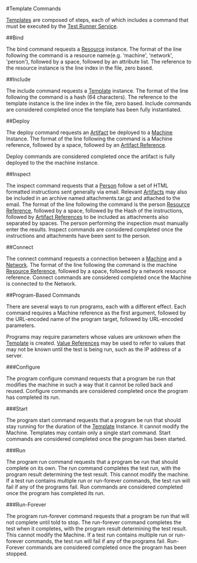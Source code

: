#Template Commands

[Templates](templates.md) are composed of steps, each of which includes a command that must be executed by the 
[Test Runner Service](test_runner_service.md).

##Bind

The bind command requests a [Resource](resources.md) instance. The format of the line following the command is a resource
name(e.g. 'machine', 'network', 'person'), followed by a space, followed by an attribute list. The reference to the resource instance is the line index in 
the file, zero based.

##Include

The include command requests a [Template](templates.md) instance. The format of the line following the command is a hash 
(64 characters). The reference to the template instance is the line index in the file, zero based. Include commands are considered
completed once the template has been fully instantiated. 

##Deploy

The deploy command requests an [Artifact](artifacts.md) be deployed to a [Machine](resources.md) Instance. The format of the line 
following the command is a Machine reference, followed by a space, followed by an [Artifact Reference](templates.md#artifact-references). 

Deploy commands are considered completed once the artifact is fully deployed to the the machine instance.

##Inspect

The inspect command requests that a [Person](resources.md) follow a set of HTML formatted instructions sent generally via email. 
Relevant [Artifacts](artifacts.md) may also be included in an archive named attachments.tar.gz and attached to the email. 
The format of the line following the command is the person [Resource Reference](templates.md#resource-references), followed by a space, 
followed by the Hash of the instructions, followed by [Artifact References](templates.md#artifact-references) to be included as attachments 
also separated by spaces. The person performing the inspection must manually enter the results. Inspect commands are considered completed
once the instructions and attachments have been sent to the person.

##Connect

The connect command requests a connection between a [Machine](resources.md) and a [Network](resources.md). The format of the line 
following the command is the machine [Resource Reference](templates.md#resource-references), followed by a space, followed by a network 
resource reference. Connect commands are considered completed once the Machine is connected to the Network.

##Program-Based Commands

There are several ways to run programs, each with a different effect. Each command requires a Machine reference as the first 
argument, followed by the URL-encoded name of the program target, followed by URL-encoded parameters.

Programs may require parameters whose values are unknown when the [Template](templates.md) is created. 
[Value References](value_references.md) may be used to refer to values that may not be known until the test is being run,
such as the IP address of a server.

###Configure

The program configure command requests that a program be run that modifies the machine in such a way that it cannot be 
rolled back and reused. Configure commands are considered completed once the program has completed its run.

###Start

The program start command requests that a program be run that should stay running for the duration of the [Template](templates.md) 
Instance. It cannot modify the Machine. Templates may contain only a single
start command. Start commands are considered completed once the program has been started.

###Run

The program run command requests that a program be run that should complete on its own. The run command completes the test run, 
with the program result determining the test result. This cannot modify the machine. If a test run contains multiple run or 
run-forever commands, the test run will fail if any of the programs fail. Run commands are considered completed once the program 
has completed its run.

###Run-Forever

The program run-forever command requests that a program be run that will not complete until told to stop. The run-forever command 
completes the test when it completes, with the program result determining the test result. This cannot modify the Machine. If a 
test run contains multiple run or run-forever commands, the test run will fail if any of the programs fail. Run-Forever commands 
are considered completed once the program has been stopped.